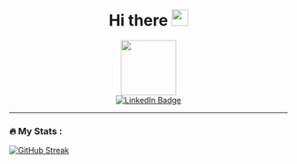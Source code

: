 

<!--
**nabjiyxxa/nabjiyxxa** is a ✨ _special_ ✨ repository because its `README.md` (this file) appears on your GitHub profile.

Here are some ideas to get you started:

- 🔭 I’m currently working on ...
- 🌱 I’m currently learning ...
- 👯 I’m looking to collaborate on ...
- 🤔 I’m looking for help with ...
- 💬 Ask me about ...
- 📫 How to reach me: ...
- 😄 Pronouns: ...
- ⚡ Fun fact: ...
-->

<div id="header" align="center">
    <h1>
    Hi there
    <img src="https://media.giphy.com/media/hvRJCLFzcasrR4ia7z/giphy.gif" width="30px"/>
  </h1>
  <img src="https://media.giphy.com/media/7NoNw4pMNTvgc/giphy.gif" width="100"/>
  <div id="badges">
    <a href="https://www.linkedin.com/in/pavel-grishanov-4a9414190/">
      <img src="https://img.shields.io/badge/LinkedIn-blue?style=for-the-badge&logo=linkedin&logoColor=white" alt="LinkedIn Badge"/>
    </a>
  </div>

  <img src="https://komarev.com/ghpvc/?username=nabjiyxxa&style=flat-square&color=blue" alt=""/>

</div>

---
### :fire: My Stats :
[![GitHub Streak](http://github-readme-streak-stats.herokuapp.com?user=nabjiyxxa&theme=dark&hide_border=true)](https://git.io/streak-stats)

    
